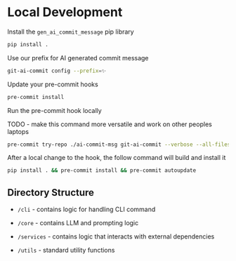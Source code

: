 # Local Development

Install the `gen_ai_commit_message` pip library

```bash
pip install .
```

Use our prefix for AI generated commit message

```bash
git-ai-commit config --prefix=✨
```

Update your pre-commit hooks

```bash
pre-commit install
```

Run the pre-commit hook locally

TODO - make this command more versatile and work on other peoples laptops

```bash
pre-commit try-repo ./ai-commit-msg git-ai-commit --verbose --all-files --hook-stage prepare-commit-msg --commit-msg-filename ./ai-commit-msg/.git/COMMIT_EDITMSG  
```

After a local change to the hook, the follow command will build and install it

```bash
pip install . && pre-commit install && pre-commit autoupdate
```

## Directory Structure

- `/cli` - contains logic for handling CLI command

- `/core` - contains LLM and prompting logic

- `/services` - contains logic that interacts with external dependencies

- `/utils` - standard utility functions

